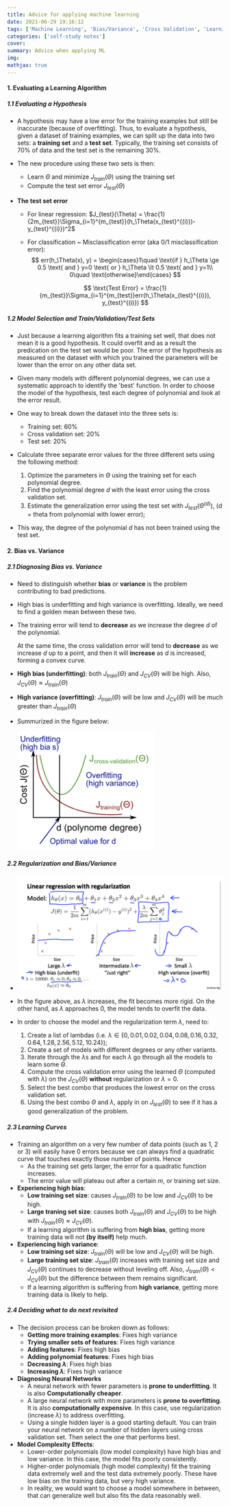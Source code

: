 ```yaml
---
title: Advice for applying machine learning
date: 2021-06-29 19:16:12
tags: ['Machine Learning', 'Bias/Variance', 'Cross Validation', 'Learning Curves']
categories: ['self-study notes']
cover:
summary: Advice when applying ML
img:
mathjax: true
---
```


#### 1. Evaluating a Learning Algorithm

##### 1.1 Evaluating a Hypothesis

* A hypothesis may have a low error for the training examples but still be inaccurate (because of overfitting). Thus, to evaluate a hypothesis, given a dataset of training examples, we can split up the data into two sets: a **training set** and a **test set**. Typically, the training set consists of $70\%$ of data and the test set is the remaining $30\%$.

* The new procedure using these two sets is then:

  * Learn $\Theta$ and minimize $J_{train}(\Theta)$ using the training set
  * Compute the test set error $J_{test}(\Theta)$

* **The test set error**

  * For linear regression: $J_{test}(\Theta) = \frac{1}{2m_{test}}\Sigma_{i=1}^{m_{test}}(h_\Theta(x_{test}^{(i)})-y_{test}^{(i)})^2$

  * For classification ~ Misclassification error (aka $0/1$ misclassification error): 
    $$
    err(h_\Theta(x), y) = \begin{cases}1\quad \text{if } h_\Theta \ge 0.5 \text{ and } y=0 \text{ or } h_\Theta \lt 0.5 \text{ and } y=1\\ 0\quad \text{otherwise}\end{cases}
    $$
    
    $$
    \text{Test Error} = \frac{1}{m_{test}}\Sigma_{i=1}^{m_{test}}err(h_\Theta(x_{test}^{(i)}), y_{test}^{(i)})
    $$

##### 1.2 Model Selection and Train/Validation/Test Sets

* Just because a learning algorithm fits a training set well, that does not mean it is a good hypothesis. It could overfit and as a result the predication on the test set would be poor. The error of the hypothesis as measured on the dataset with which you trained the parameters will be lower than the error on any other data set.

* Given many models with different polynomial degrees, we can use a systematic approach to identify the 'best' function. In order to choose the model of the hypothesis, test each degree of polynomial and look at the error result.
* One way to break down the dataset into the three sets is:
  * Training set: $60\%$
  * Cross validation set: $20\%$
  * Test set: $20\%$
* Calculate three separate error values for the three different sets using the following method:
  1. Optimize the parameters in $\Theta$ using the training set for each polynomial degree.
  2. Find the polynomial degree $d$ with the least error using the cross validation set.
  3. Estimate the generalization error using the test set with $J_{test}(\Theta^{(d)})$, (d = theta from polynomial with lower error);
* This way, the degree of the polynomial $d$ has not been trained using the test set.

#### 2. Bias vs. Variance

##### 2.1 Diagnosing Bias vs. Variance

* Need to distinguish whether **bias** or **variance** is the problem contributing to bad predictions.

* High bias is underfitting and high variance is overfitting. Ideally, we need to find a golden mean between these two.

* The training error will tend to **decrease** as we increase the degree $d$ of the polynomial.

  At the same time, the cross validation error will tend to **decrease** as we increase $d$ up to a point, and then it will **increase** as $d$ is increased, forming a convex curve.

* **High bias (underfitting)**: both $J_{train}(\Theta)$ and $J_{CV}(\Theta)$ will be high. Also, $J_{CV}(\Theta) \approx J_{train}(\Theta)$

* **High variance (overfitting)**: $J_{train}(\Theta)$ will be low and $J_{CV}(\Theta)$ will be much greater than $J_{train}(\Theta)$

* Summurized in the figure below:

  <img src="Advice-for-applying-machine-learning/BiasAndVariance.png" style="zoom:50%;" />

##### 2.2 Regularization and Bias/Variance

* <img src="Advice-for-applying-machine-learning/RegularizationAndBias:Variance.png" style="zoom:50%;" />

* In the figure above, as $\lambda$ increases, the fit becomes more rigid. On the other hand, as $\lambda$ approaches $0$, the model tends to overfit the data.
* In order to choose the model and the regularization term $\lambda$, need to:
  1. Create a list of lambdas (i.e. $\lambda \in \{0, 0.01, 0.02, 0.04, 0.08, 0.16, 0.32, 0.64, 1.28, 2.56, 5.12, 10.24\}$);
  2. Create a set of models with different degrees or any other variants.
  3. Iterate through the $\lambda$s and for each $\lambda$ go through all the models to learn some $\Theta$.
  4. Compute the cross validation error using the learned $\Theta$ (computed with $\lambda$) on the $J_{CV}(\Theta)$ **without** regularization or $\lambda = 0$.
  5. Select the best combo that produces the lowest error on the cross validation set.
  6. Using the best combo $\Theta$ and $\lambda$, apply in on $J_{test}(\Theta)$ to see if it has a good generalization of the problem.

##### 2.3 Learning Curves

* Training an algorithm on a very few number of data points (such as 1, 2 or 3) will easily have 0 errors because we can always find a quadratic curve that touches exactly those number of points. Hence
  * As the training set gets larger, the error for a quadratic function increases.
  * The error value will plateau out after a certain $m$, or training set size.
* **Experiencing high bias**:
  * **Low training set size**: causes $J_{train}(\Theta)$ to be low and $J_{CV}(\Theta)$ to be high.
  * **Large traning set size**: causes both $J_{train}(\Theta)$ and $J_{CV}(\Theta)$ to be high with $J_{train}(\Theta) \approx J_{CV}(\Theta)$.
  * If a learning algorithm is suffering from **high bias**, getting more training data will not **(by itself)** help much.
* **Experiencing high variance**:
  * **Low training set size**: $J_{train}(\Theta)$ will be low and $J_{CV}(\Theta)$ will be high.
  * **Large training set size**: $J_{train}(\Theta)$ increases with training set size and $J_{CV}(\Theta)$ continues to decrease without leveling off. Also, $J_{train}(\Theta) \lt J_{CV}(\Theta)$ but the difference between them remains significant.
  * If a learning algorithm is suffering from **high variance**, getting more training data is likely to help.

##### 2.4 Deciding what to do next revisited

* The decision process can be broken down as follows:
  * **Getting more training examples**: Fixes high variance
  * **Trying smaller sets of features**: Fixes high variance
  * **Adding features**: Fixes high bias
  * **Adding polynomial features**: Fixes high bias
  * **Decreasing $\lambda$**: Fixes high bias
  * **Increasing $\lambda$**: Fixes high variance
* **Diagnosing Neural Networks**
  * A neural network with fewer parameters is **prone to underfitting**. It is also **Computationally cheaper**.
  * A large neural network with more parameters is **prone to overfitting**. It is also **computationally expensive**. In this case, use regularization (increase $\lambda$) to address overfitting.
  * Using a single hidden layer is a good starting default. You can train your neural network on a number of hidden layers using cross validation set. Then select the one that performs best.
* **Model Complexity Effects**:
  * Lower-order polynomials (low model complexity) have high bias and low variance. In this case, the model fits poorly consistently.
  * Higher-order polynomials (high model complexity) fit the training data extremely well and the test data extremely poorly. These have low bias on the training data, but very high variance.
  * In reality, we would want to choose a model somewhere in between, that can generalize well but also fits the data reasonably well.
